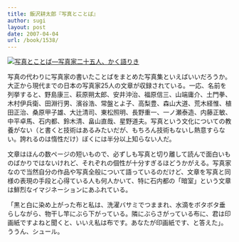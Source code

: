 ```yaml
---
title: 飯沢耕太郎『写真とことば』
author: sugi
layout: post
date: 2007-04-04
url: /book/1538/
---
```

<a href="http://www.amazon.co.jp/exec/obidos/ASIN/4087201767/chezsugi-22/ref=nosim/" name="amazletlink" target="_blank"><img src="http://i0.wp.com/ec2.images-amazon.com/images/I/41E8K9RT61L.SL160.jpg?w=660" alt="写真とことば―写真家二十五人、かく語りき" class="alignleft" data-recalc-dims="1" /></a>

写真の代わりに写真家の書いたことばをまとめた写真集といえばいいだろうか。大正から現代までの日本の写真家25人の文章が収録されている。一応、名前を列挙すると、野島康三、萩原朔太郎、安井沖治、福原信三、山端庸介、土門拳、木村伊兵衛、田淵行男、濱谷浩、常盤とよ子、高梨豊、森山大道、荒木経惟、植田正治、桑原甲子雄、大辻清司、東松照明、長野重一、一ノ瀬泰造、内藤正敏、中平卓馬、石内都、鈴木清、畠山直哉、星野道夫。写真という文化についての教養がない（と書くと技術はあるみたいだが、もちろん技術もないし熱意すらない。誇れるのは惰性だけ）ぼくには半分以上知らない人だ。

文章はほんの数ページの短いもので、必ずしも写真と切り離して読んで面白いものばかりではないけれど、それぞれの個性が十分すぎるほどうかがえる。写真家なので当然自分の作品や写真全般について語っているのだけど、文章を写真と同様の表現の手段と心得ている人も何人かいて、特に石内都の「暗室」という文章は鮮烈なイマジネーションにあふれている。

「黒と白に染め上がった布と私は、洗濯バサミでつままれ、水滴をボタボタ垂らしながら、物干し竿にぶら下がっている。隣にぶらさがっている布に、君は印画紙ですよねと聞くと、いいえ私は布です。あなたが印画紙です、と答えた」。ううん、シュール。

